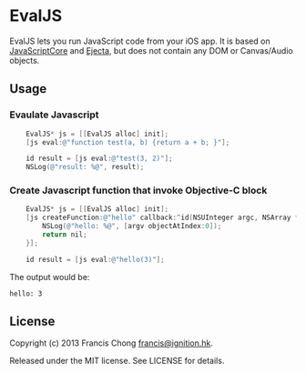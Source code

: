 # EvalJS

EvalJS lets you run JavaScript code from your iOS app. It is based on [JavaScriptCore](http://trac.webkit.org/wiki/JavaScriptCore) and [Ejecta](https://github.com/phoboslab/Ejecta), but does not contain any DOM or 
Canvas/Audio objects.

## Usage

### Evaulate Javascript

```objective-c
    EvalJS* js = [[EvalJS alloc] init];
    [js eval:@"function test(a, b) {return a + b; }"];

    id result = [js eval:@"test(3, 2)"];
    NSLog(@"result: %@", result);
```

### Create Javascript function that invoke Objective-C block

```objective-c
    EvalJS* js = [[EvalJS alloc] init];
    [js createFunction:@"hello" callback:^id(NSUInteger argc, NSArray *argv) {
        NSLog(@"hello: %@", [argv objectAtIndex:0]);
        return nil;
    }];

    id result = [js eval:@"hello(3)"];
```

The output would be: 

```
hello: 3
```

## License

Copyright (c) 2013 Francis Chong <francis@ignition.hk>.

Released under the MIT license. See LICENSE for details.
